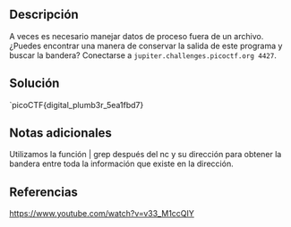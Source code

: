 ## Descripción
A veces es necesario manejar datos de proceso fuera de un archivo. ¿Puedes encontrar una manera de conservar la salida de este programa y buscar la bandera? Conectarse a `jupiter.challenges.picoctf.org 4427`.

## Solución
`picoCTF{digital_plumb3r_5ea1fbd7}

## Notas adicionales
Utilizamos la función | grep después del nc y su dirección para obtener la bandera entre toda la información que existe en la dirección.

## Referencias
https://www.youtube.com/watch?v=v33_M1ccQIY
